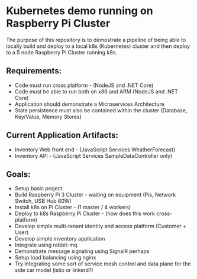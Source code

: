 # Kubernetes demo running on Raspberry Pi Cluster

The purpose of this repository is to demostrate a pipeline of being able to locally build and deploy to a local k8s (Kubernetes) cluster and then deploy to a 5 node Raspberry Pi Cluster running k8s.

## Requirements:
  * Code must run cross platform - (NodeJS and .NET Core)
  * Code must be able to run both on x86 and ARM (NodeJS and .NET Core)
  * Application should demonstrate a Microservices Architecture
  * State persistence must also be contained within the cluster (Database, Key/Value, Memory Stores)
  
## Current Application Artifacts:
  * Inventory Web front end - (JavaScript Services WeatherForecast)
  * Inventory API - (JavaScript Services SampleDataController only)
  
## Goals:
  * Setup basic project
  * Build Raspberry Pi 3 Cluster - waiting on equipment (Pis, Network Switch, USB Hub 60W)
  * Install k8s on Pi Cluster - (1 master / 4 workers)
  * Deploy to k8s Raspberry Pi Cluster - (how does this work cross-platform)
  * Develop simple multi-tenant identity and access platform (Customer + User)
  * Develop simple inventory application
  * Integrate using rabbit-mq
  * Demonstrate message signaling using SignalR perhaps
  * Setup load balancing using nginx
  * Try integrating some sort of service mesh control and data plane for the side car model (istio or linkerd?)
  
